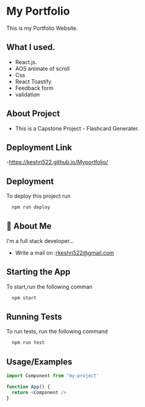 
# My Portfolio

This is my Portfolio Website.









## What I used.
- React.js.
- AOS animate of scroll
- Css
- React Toastify
- Feedback form
- validation
## About Project
- This is a Capstone Project - Flashcard Generater.




## Deployment Link
-https://keshri522.github.io/Myportfolio/


## Deployment

To deploy this project run

```bash
  npm run deploy
```


## 🚀 About Me
I'm a full stack developer...
- Write a mail on :rkeshri522@gmail.com


## Starting the App

To start,run the following comman

```bash
  npm start
```


## Running Tests

To run tests, run the following command

```bash
  npm run test
```


## Usage/Examples

```javascript
import Component from 'my-project'

function App() {
  return <Component />
}
```

